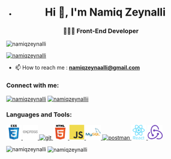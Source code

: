 - <h1 align="center">Hi 👋, I'm Namiq Zeynalli</h1>
<h3 align="center">👨🏻‍💻 Front-End Developer</h3>

<p align="left"> <img src="https://komarev.com/ghpvc/?username=namiqzeynalli&label=Profile%20views&color=0e75b6&style=flat" alt="namiqzeynalli" /> </p>

<p align="left"> <a href="https://github.com/ryo-ma/github-profile-trophy"><img src="https://github-profile-trophy.vercel.app/?username=namiqzeynalli" alt="namiqzeynalli" /></a> </p>

- 📫 How to reach me : **namiqzeynaalli@gmail.com**

<h3 align="left">Connect with me:</h3>
<p align="left">
<a href="https://linkedin.com/in/namiqzeynalli" target="blank"><img align="center" src="https://raw.githubusercontent.com/rahuldkjain/github-profile-readme-generator/master/src/images/icons/Social/linked-in-alt.svg" alt="namiqzeynalli" height="30" width="40" /></a>
<a href="https://instagram.com/namiqzeynallii" target="blank"><img align="center" src="https://raw.githubusercontent.com/rahuldkjain/github-profile-readme-generator/master/src/images/icons/Social/instagram.svg" alt="namiqzeynallii" height="30" width="40" /></a>
</p>

<h3 align="left">Languages and Tools:</h3>
<p align="left"> <a href="https://www.w3schools.com/css/" target="_blank" rel="noreferrer"> <img src="https://raw.githubusercontent.com/devicons/devicon/master/icons/css3/css3-original-wordmark.svg" alt="css3" width="40" height="40"/> </a> <a href="https://expressjs.com" target="_blank" rel="noreferrer"> <img src="https://raw.githubusercontent.com/devicons/devicon/master/icons/express/express-original-wordmark.svg" alt="express" width="40" height="40"/> </a> <a href="https://git-scm.com/" target="_blank" rel="noreferrer"> <img src="https://www.vectorlogo.zone/logos/git-scm/git-scm-icon.svg" alt="git" width="40" height="40"/> </a> <a href="https://www.w3.org/html/" target="_blank" rel="noreferrer"> <img src="https://raw.githubusercontent.com/devicons/devicon/master/icons/html5/html5-original-wordmark.svg" alt="html5" width="40" height="40"/> </a> <a href="https://developer.mozilla.org/en-US/docs/Web/JavaScript" target="_blank" rel="noreferrer"> <img src="https://raw.githubusercontent.com/devicons/devicon/master/icons/javascript/javascript-original.svg" alt="javascript" width="40" height="40"/> </a> <a href="https://www.mysql.com/" target="_blank" rel="noreferrer"> <img src="https://raw.githubusercontent.com/devicons/devicon/master/icons/mysql/mysql-original-wordmark.svg" alt="mysql" width="40" height="40"/> </a> <a href="https://postman.com" target="_blank" rel="noreferrer"> <img src="https://www.vectorlogo.zone/logos/getpostman/getpostman-icon.svg" alt="postman" width="40" height="40"/> </a> <a href="https://reactjs.org/" target="_blank" rel="noreferrer"> <img src="https://raw.githubusercontent.com/devicons/devicon/master/icons/react/react-original-wordmark.svg" alt="react" width="40" height="40"/> </a> <a href="https://redux.js.org" target="_blank" rel="noreferrer"> <img src="https://raw.githubusercontent.com/devicons/devicon/master/icons/redux/redux-original.svg" alt="redux" width="40" height="40"/> </a> </p>

<p><img align="left" src="https://github-readme-stats.vercel.app/api/top-langs?username=namiqzeynalli&show_icons=true&locale=en&layout=compact" alt="namiqzeynalli" /></p>

<p>&nbsp;<img align="center" src="https://github-readme-stats.vercel.app/api?username=namiqzeynalli&show_icons=true&locale=en" alt="namiqzeynalli" /></p>


<!---
namiqzeynalli/namiqzeynalli is a ✨ special ✨ repository because its `README.md` (this file) appears on your GitHub profile.
You can click the Preview link to take a look at your changes.
--->
